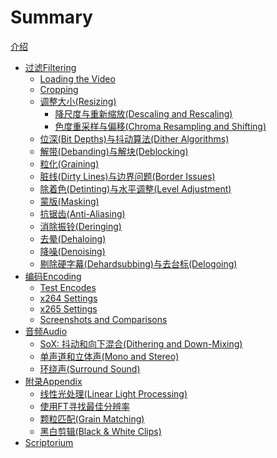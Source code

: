 # Summary

[介绍](./introduction.md)
- [过滤Filtering]()
    - [Loading the Video]()
    - [Cropping]()
    - [调整大小(Resizing)](filtering/resizing.md)
        - [降尺度与重新缩放(Descaling and Rescaling)](filtering/descaling.md)
        - [色度重采样与偏移(Chroma Resampling and Shifting)](filtering/chroma_res.md)
    - [位深(Bit Depths)与抖动算法(Dither Algorithms)](filtering/bit_depths.md)
    - [解带(Debanding)与解块(Deblocking)](filtering/debanding.md)
    - [粒化(Graining)](filtering/graining.md)
    - [脏线(Dirty Lines)与边界问题(Border Issues)](filtering/dirty_lines.md)
    - [除着色(Detinting)与水平调整(Level Adjustment)](filtering/detinting.md)
    - [蒙版(Masking)](filtering/masking.md)
    - [抗锯齿(Anti-Aliasing)](filtering/anti-aliasing.md)
    - [消除振铃(Deringing)](filtering/deringing.md)
    - [去晕(Dehaloing)](filtering/dehaloing.md)
    - [降噪(Denoising)](filtering/denoising.md)
    - [剔除硬字幕(Dehardsubbing)与去台标(Delogoing)](filtering/dehardsubbing.md)
- [编码Encoding]()
    - [Test Encodes](encoding/testing.md)
    - [x264 Settings](encoding/x264.md)
    - [x265 Settings](encoding/x265.md)
    - [Screenshots and Comparisons](encoding/screenshots.md)
- [音频Audio]()
    - [SoX: 抖动和向下混合(Dithering and Down-Mixing)]()
    - [单声道和立体声(Mono and Stereo)]()
    - [环绕声(Surround Sound)]()
- [附录Appendix]()
    - [线性光处理(Linear Light Processing)]()
    - [使用FT寻找最佳分辨率]()
    - [颗粒匹配(Grain Matching)](appendix/grain_matching.md)
    - [黑白剪辑(Black & White Clips)](appendix/gray.md)
- [Scriptorium](scriptorium.md)
